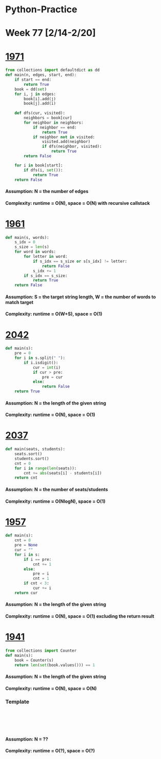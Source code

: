 # Python-Practice

# Week 77 [2/14-2/20]

# [1971](https://leetcode.com/problems/find-if-path-exists-in-graph/)
```python
from collections import defaultdict as dd
def main(n, edges, start, end):
    if start == end:
        return True
    book = dd(set)
    for i, j in edges:
        book[i].add(j)
        book[j].add(i)
    
    def dfs(cur, visited):
        neighbors = book[cur]
        for neighbor in neighbors:
            if neighbor == end:
                return True
            if neighbor not in visited:
                visited.add(neighbor)
                if dfs(neighbor, visited):
                    return True
        return False

    for i in book[start]:
        if dfs(i, set()):
            return True
    return False            
```
#### Assumption: N = the number of edges
#### Complexity: runtime = O(N), space = O(N) with recursive callstack

# [1961](https://leetcode.com/problems/check-if-string-is-a-prefix-of-array/)
```python
def main(s, words):
    s_idx = 0
    s_size = len(s)
    for word in words:
        for letter in word:
            if s_idx == s_size or s[s_idx] != letter:
                return False
            s_idx += 1
        if s_idx == s_size:
            return True
    return False
```
#### Assumption: S = the target string length, W = the number of words to match target
#### Complexity: runtime = O(W+S), space = O(1)

# [2042](https://leetcode.com/problems/check-if-numbers-are-ascending-in-a-sentence/)
```python
def main(s):
    pre = 0
    for i in s.split(" "):
        if i.isdigit():
            cur = int(i)
            if cur > pre:
                pre = cur
            else:
                return False
    return True
```
#### Assumption: N = the length of the given string
#### Complexity: runtime = O(N), space = O(1)

# [2037](https://leetcode.com/problems/minimum-number-of-moves-to-seat-everyone/)
```python
def main(seats, students):
    seats.sort()
    students.sort()
    cnt = 0
    for i in range(len(seats)):
        cnt += abs(seats[i] - students[i])
    return cnt
```
#### Assumption: N = the number of seats/students
#### Complexity: runtime = O(NlogN), space = O(1)

# [1957](https://leetcode.com/problems/delete-characters-to-make-fancy-string/)
```python
def main(s):
    cnt = 0
    pre = None
    cur = ""
    for i in s:
        if i == pre:
            cnt += 1
        else:
            pre = i
            cnt = 1
        if cnt < 3:
            cur += i
    return cur
```
#### Assumption: N = the length of the given string
#### Complexity: runtime = O(N), space = O(1) excluding the return result

# [1941](https://leetcode.com/problems/check-if-all-characters-have-equal-number-of-occurrences/)
```python
from collections import Counter
def main(s):
    book = Counter(s)
    return len(set(book.values())) == 1
```
#### Assumption: N = the length of the given string
#### Complexity: runtime = O(N), space = O(N)

### Template
# []()
```sql
```

# []()
```python
```
#### Assumption: N = ??
#### Complexity: runtime = O(?), space = O(?)
